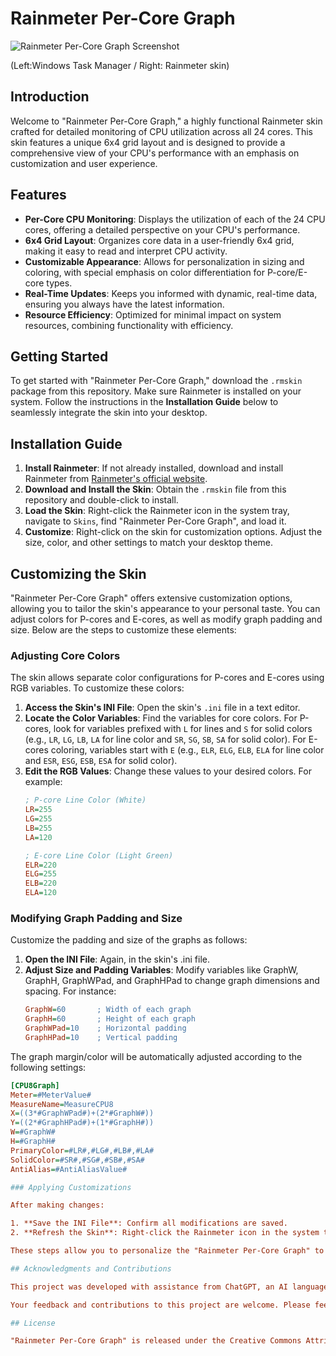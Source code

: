 # Rainmeter Per-Core Graph

![Rainmeter Per-Core Graph Screenshot](https://github.com/QinnShou/RM-PerCoreGraph/blob/main/plugin%20screenshot.png)

(Left:Windows Task Manager / Right: Rainmeter skin)

## Introduction

Welcome to "Rainmeter Per-Core Graph," a highly functional Rainmeter skin crafted for detailed monitoring of CPU utilization across all 24 cores. This skin features a unique 6x4 grid layout and is designed to provide a comprehensive view of your CPU's performance with an emphasis on customization and user experience.

## Features

- **Per-Core CPU Monitoring**: Displays the utilization of each of the 24 CPU cores, offering a detailed perspective on your CPU's performance.
- **6x4 Grid Layout**: Organizes core data in a user-friendly 6x4 grid, making it easy to read and interpret CPU activity.
- **Customizable Appearance**: Allows for personalization in sizing and coloring, with special emphasis on color differentiation for P-core/E-core types.
- **Real-Time Updates**: Keeps you informed with dynamic, real-time data, ensuring you always have the latest information.
- **Resource Efficiency**: Optimized for minimal impact on system resources, combining functionality with efficiency.

## Getting Started

To get started with "Rainmeter Per-Core Graph," download the `.rmskin` package from this repository. Make sure Rainmeter is installed on your system. Follow the instructions in the **Installation Guide** below to seamlessly integrate the skin into your desktop.

## Installation Guide

1. **Install Rainmeter**: If not already installed, download and install Rainmeter from [Rainmeter's official website](https://www.rainmeter.net/).
2. **Download and Install the Skin**: Obtain the `.rmskin` file from this repository and double-click to install.
3. **Load the Skin**: Right-click the Rainmeter icon in the system tray, navigate to `Skins`, find "Rainmeter Per-Core Graph", and load it.
4. **Customize**: Right-click on the skin for customization options. Adjust the size, color, and other settings to match your desktop theme.

## Customizing the Skin

"Rainmeter Per-Core Graph" offers extensive customization options, allowing you to tailor the skin's appearance to your personal taste. You can adjust colors for P-cores and E-cores, as well as modify graph padding and size. Below are the steps to customize these elements:

### Adjusting Core Colors
The skin allows separate color configurations for P-cores and E-cores using RGB variables. To customize these colors:

1. **Access the Skin's INI File**: Open the skin's `.ini` file in a text editor.
2. **Locate the Color Variables**: Find the variables for core colors. For P-cores, look for variables prefixed with `L` for lines and `S` for solid colors (e.g., `LR`, `LG`, `LB`, `LA` for line color and `SR`, `SG`, `SB`, `SA` for solid color). For E-cores coloring, variables start with `E` (e.g., `ELR`, `ELG`, `ELB`, `ELA` for line color and `ESR`, `ESG`, `ESB`, `ESA` for solid color).
3. **Edit the RGB Values**: Change these values to your desired colors. For example:
   ```ini
   ; P-core Line Color (White)
   LR=255
   LG=255
   LB=255
   LA=120
   
   ; E-core Line Color (Light Green)
   ELR=220
   ELG=255
   ELB=220
   ELA=120

 ### Modifying Graph Padding and Size

Customize the padding and size of the graphs as follows:

1. **Open the INI File**: Again, in the skin's .ini file.
2. **Adjust Size and Padding Variables**: Modify variables like GraphW, GraphH, GraphWPad, and GraphHPad to change graph dimensions and spacing. For instance:
   ```ini
   GraphW=60       ; Width of each graph
   GraphH=60       ; Height of each graph
   GraphWPad=10    ; Horizontal padding
   GraphHPad=10    ; Vertical padding
   
The graph margin/color will be automatically adjusted according to the following settings:
   ```ini
   [CPU8Graph]
   Meter=#MeterValue#
   MeasureName=MeasureCPU8
   X=((3*#GraphWPad#)+(2*#GraphW#))
   Y=((2*#GraphHPad#)+(1*#GraphH#))
   W=#GraphW#
   H=#GraphH#
   PrimaryColor=#LR#,#LG#,#LB#,#LA#
   SolidColor=#SR#,#SG#,#SB#,#SA#
   AntiAlias=#AntiAliasValue#

### Applying Customizations

After making changes:

1. **Save the INI File**: Confirm all modifications are saved.
2. **Refresh the Skin**: Right-click the Rainmeter icon in the system tray, find your skin, and select 'Refresh' to apply your customizations.

These steps allow you to personalize the "Rainmeter Per-Core Graph" to better suit your desktop environment and visual preferences.

## Acknowledgments and Contributions

This project was developed with assistance from ChatGPT, an AI language model by OpenAI, which provided valuable support in writing and structuring the Rainmeter skin. We appreciate the contribution of ChatGPT in the development process.

Your feedback and contributions to this project are welcome. Please feel free to file issues or submit pull requests with your improvements.

## License

"Rainmeter Per-Core Graph" is released under the Creative Commons Attribution-Non-Commercial-Share Alike 3.0 License.
